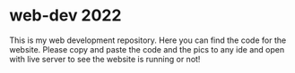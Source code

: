 # web-dev 2022
This is my web development repository.
Here you can find the code for the website.
Please copy and paste the code and the pics to any ide and open with live server to see the website is running or not!
